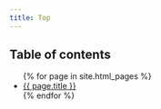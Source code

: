 ```yaml
---
title: Top
---
```


## Table of contents
<ul>
{% for page in site.html_pages %}
<li>
<a href="{{ page.url | absolute_url }}">{{ page.title }}</a>
</li>
{% endfor %}
</ul>
